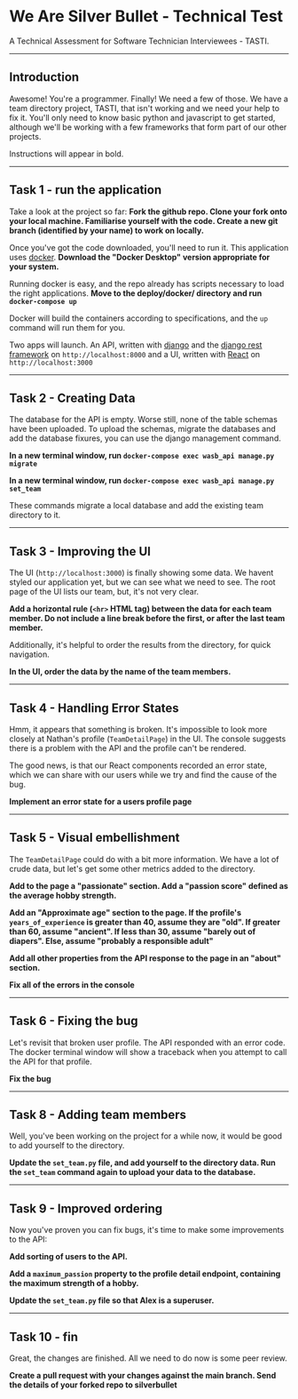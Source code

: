 # We Are Silver Bullet - Technical Test

A Technical Assessment for Software Technician Interviewees - TASTI.

---

Introduction
---

Awesome! You're a programmer. Finally! We need a few of those. We have a team directory project, TASTI, that isn't working and we need your help to fix it. You'll only need to know basic python and javascript to get started, although we'll be working with a few frameworks that form part of our other projects.

Instructions will appear in bold.

---

Task 1 - run the application
---
Take a look at the project so far: **Fork the github repo. Clone your fork onto your local machine. Familiarise yourself with the code. Create a new git branch (identified by your name) to work on locally.**

Once you've got the code downloaded, you'll need to run it. This application uses [docker](https://www.docker.com/get-started).
**Download the "Docker Desktop" version appropriate for your system.**

Running docker is easy, and the repo already has scripts necessary to load the right applications.
**Move to the deploy/docker/ directory and run `docker-compose up`**

Docker will build the containers according to specifications, and the `up` command will run them for you.

Two apps will launch. An API, written with [django](https://www.djangoproject.com/) and the [django rest framework](https://www.django-rest-framework.org/) on `http://localhost:8000` and a UI, written with [React](https://reactjs.org/) on `http://localhost:3000`


---

Task 2 - Creating Data
---

The database for the API is empty. Worse still, none of the table schemas have been uploaded. To upload the schemas, migrate the databases and add the database fixures, you can use the django management command.

**In a new terminal window, run `docker-compose exec wasb_api manage.py migrate`**

**In a new terminal window, run `docker-compose exec wasb_api manage.py set_team`**

These commands migrate a local database and add the existing team directory to it.

---

Task 3 - Improving the UI
---

The UI (`http://localhost:3000`) is finally showing some data. We havent styled our application yet, but we can see what we need to see.
The root page of the UI lists our team, but, it's not very clear.

**Add a horizontal rule (`<hr>` HTML tag) between the data for each team member. Do not include a line break before the first, or after the last team member.**

Additionally, it's helpful to order the results from the directory, for quick navigation.

**In the UI, order the data by the name of the team members.**

---

Task 4 - Handling Error States
---


Hmm, it appears that something is broken. It's impossible to look more closely at Nathan's profile (`TeamDetailPage`) in the UI. The console suggests there is a problem with the API and the profile can't be rendered.

The good news, is that our React components recorded an error state, which we can share with our users while we try and find the cause of the bug.

**Implement an error state for a users profile page**

---

Task 5 - Visual embellishment
---

The `TeamDetailPage` could do with a bit more information. We have a lot of crude data, but let's get some other metrics added to the directory. 

**Add to the page a "passionate" section. Add a "passion score" defined as the average hobby strength.**

**Add an "Approximate age" section to the page. If the profile's `years_of_experience` is greater than 40, assume they are "old". If greater than 60, assume "ancient". If less than 30, assume "barely out of diapers". Else, assume "probably a responsible adult"**

**Add all other properties from the API response to the page in an "about" section.**

**Fix all of the errors in the console**

---

Task 6 - Fixing the bug
---

Let's revisit that broken user profile. The API responded with an error code. The docker terminal window will show a traceback when you attempt to call the API for that profile.

**Fix the bug**

---

Task 8 - Adding team members
---

Well, you've been working on the project for a while now, it would be good to add yourself to the directory.

**Update the `set_team.py` file, and add yourself to the directory data. Run the `set_team` command again to upload your data to the database.**

---

Task 9 - Improved ordering
---

Now you've proven you can fix bugs, it's time to make some improvements to the API:

**Add sorting of users to the API.**

**Add a `maximum_passion` property to the profile detail endpoint, containing the maximum strength of a hobby.**

**Update the `set_team.py` file so that Alex is a superuser.**

---

Task 10 - fin
---

Great, the changes are finished. All we need to do now is some peer review. 

**Create a pull request with your changes against the main branch. Send the details of your forked repo to silverbullet**

